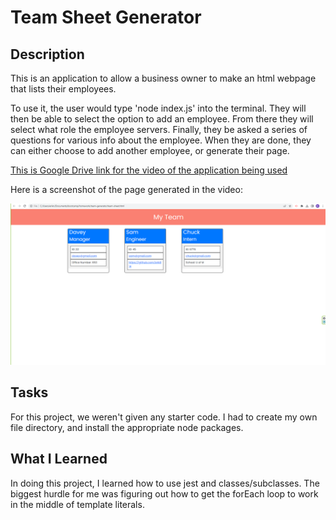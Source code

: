# Team Sheet Generator

## Description

This is an application to allow a business owner to make an html webpage that lists their employees.

To use it, the user would type 'node index.js' into the terminal. They will then be able to select the option to add an employee. From there they will select what role the employee servers. Finally, they be asked a series of questions for various info about the employee. When they are done, they can either choose to add another employee, or generate their page.

[This is Google Drive link for the video of the application being used](https://drive.google.com/file/d/1Iw4yqZlAz34gL3GW3SS5Z6cLZ00KHtcN/view)

Here is a screenshot of the page generated in the video:

![Screenshot](./assets/images/Screenshot%20(15).png)


## Tasks

For this project, we weren't given any starter code. I had to create my own file directory, and install the appropriate node packages.

## What I Learned

In doing this project, I learned how to use jest and classes/subclasses. The biggest hurdle for me was figuring out how to get the forEach loop to work in the middle of template literals.
